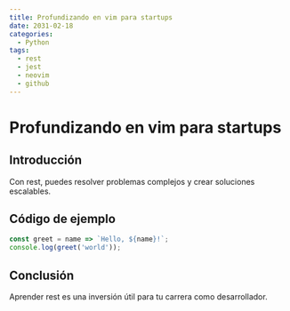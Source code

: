 ```yaml
---
title: Profundizando en vim para startups
date: 2031-02-18
categories:
  - Python
tags:
  - rest
  - jest
  - neovim
  - github
---
```


# Profundizando en vim para startups

## Introducción

Con rest, puedes resolver problemas complejos y crear soluciones escalables.

## Código de ejemplo

```javascript
const greet = name => `Hello, ${name}!`;
console.log(greet('world'));
```

## Conclusión

Aprender rest es una inversión útil para tu carrera como desarrollador.